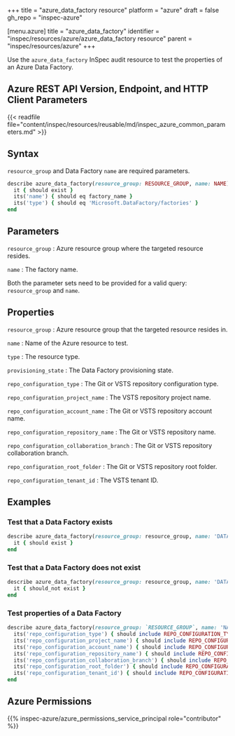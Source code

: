 +++
title = "azure_data_factory resource"
platform = "azure"
draft = false
gh_repo = "inspec-azure"

[menu.azure]
title = "azure_data_factory"
identifier = "inspec/resources/azure/azure_data_factory resource"
parent = "inspec/resources/azure"
+++

Use the `azure_data_factory` InSpec audit resource to test the properties of an Azure Data Factory.

## Azure REST API Version, Endpoint, and HTTP Client Parameters

{{< readfile file="content/inspec/resources/reusable/md/inspec_azure_common_parameters.md" >}}

## Syntax

`resource_group` and Data Factory `name` are required parameters.

```ruby
describe azure_data_factory(resource_group: RESOURCE_GROUP, name: NAME) do
  it { should exist }
  its('name') { should eq factory_name }
  its('type') { should eq 'Microsoft.DataFactory/factories' }
end
```

## Parameters

`resource_group`
: Azure resource group where the targeted resource resides.

`name`
: The factory name.

Both the parameter sets need to be provided for a valid query: `resource_group` and `name`.

## Properties

`resource_group`
: Azure resource group that the targeted resource resides in.

`name`
: Name of the Azure resource to test.

`type`
: The resource type.

`provisioning_state`
: The Data Factory provisioning state.

`repo_configuration_type`
: The Git or VSTS repository configuration type.

`repo_configuration_project_name`
: The VSTS repository project name.

`repo_configuration_account_name`
: The Git or VSTS repository account name.

`repo_configuration_repository_name`
: The Git or VSTS repository name.

`repo_configuration_collaboration_branch`
: The Git or VSTS repository collaboration branch.

`repo_configuration_root_folder`
: The Git or VSTS repository root folder.

`repo_configuration_tenant_id`
: The VSTS tenant ID.

## Examples

### Test that a Data Factory exists

```ruby
describe azure_data_factory(resource_group: resource_group, name: 'DATA_FACTORY_NAME') do
  it { should exist }
end
```

### Test that a Data Factory does not exist

```ruby
describe azure_data_factory(resource_group: resource_group, name: 'DATA_FACTORY_NAME') do
  it { should_not exist }
end
```

### Test properties of a Data Factory

```ruby
describe azure_data_factory(resource_group: `RESOURCE_GROUP`, name: 'NAME') do
  its('repo_configuration_type') { should include REPO_CONFIGURATION_TYPE }
  its('repo_configuration_project_name') { should include REPO_CONFIGURATION_PROJECT_NAME }
  its('repo_configuration_account_name') { should include REPO_CONFIGURATION_ACCOUNT_NAME }
  its('repo_configuration_repository_name') { should include REPO_CONFIGURATION_REPOSITORY_NAME }
  its('repo_configuration_collaboration_branch') { should include REPO_CONFIGURATION_COLLABORATION_BRANCH }
  its('repo_configuration_root_folder') { should include REPO_CONFIGURATION_ROOT_FOLDER }
  its('repo_configuration_tenant_id') { should include REPO_CONFIGURATION_TENANT_ID }
end
```

## Azure Permissions

{{% inspec-azure/azure_permissions_service_principal role="contributor" %}}
